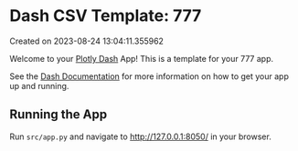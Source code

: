 # Dash CSV Template: 777

Created on 2023-08-24 13:04:11.355962

Welcome to your [Plotly Dash](https://plotly.com/dash/) App! This is a template for your 777 app.

See the [Dash Documentation](https://dash.plotly.com/introduction) for more information on how to get your app up and running.

## Running the App

Run `src/app.py` and navigate to http://127.0.0.1:8050/ in your browser.